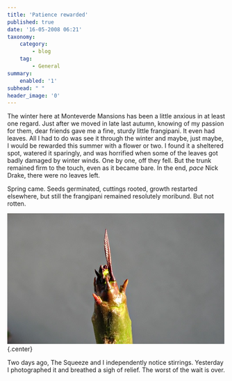 ```yaml
---
title: 'Patience rewarded'
published: true
date: '16-05-2008 06:21'
taxonomy:
    category:
        - blog
    tag:
        - General
summary:
    enabled: '1'
subhead: " "
header_image: '0'
---
```


The winter here at Monteverde Mansions has been a little anxious in at least one regard. Just after we moved in late last autumn, knowing of my passion for them, dear friends gave me a fine, sturdy little frangipani. It even had leaves. All I had to do was see it through the winter and maybe, just maybe, I would be rewarded this summer with a flower or two. I found it a sheltered spot, watered it sparingly, and was horrified when some of the leaves got badly damaged by winter winds. One by one, off they fell. But the trunk remained firm to the touch, even as it became bare. In the end, _pace_ Nick Drake, there were no leaves left.

Spring came. Seeds germinated, cuttings rooted, growth restarted elsewhere, but still the frangipani remained resolutely moribund. But not rotten.

![Very young leaves on frangipani branch tip](plumeria.jpg){.center}

Two days ago, The Squeeze and I independently notice stirrings. Yesterday I photographed it and breathed a sigh of relief. The worst of the wait is over.
